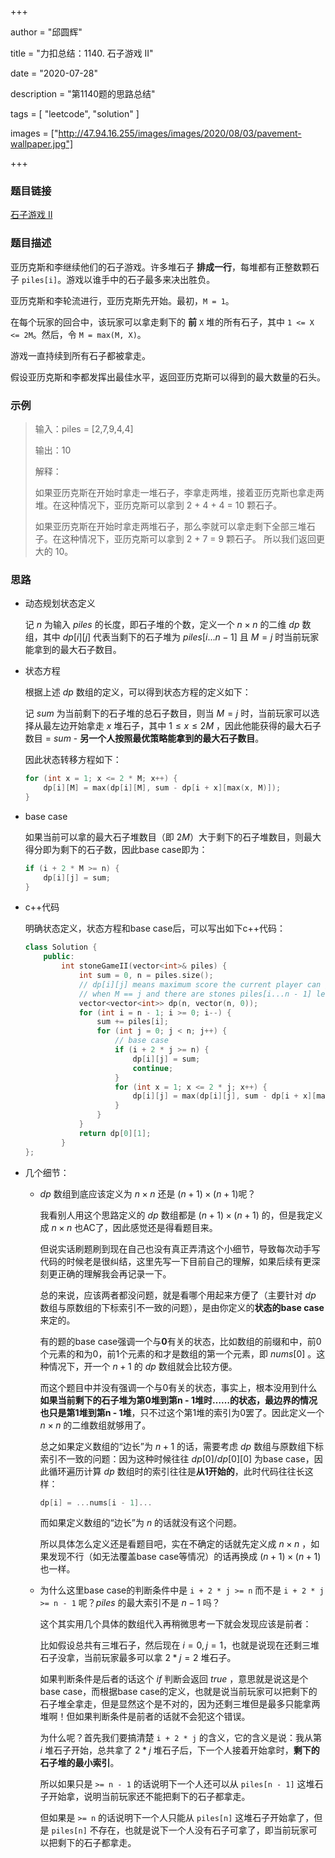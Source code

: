 +++

author = "邱圆辉"

title = "力扣总结：1140. 石子游戏 II"

date = "2020-07-28"

description = "第1140题的思路总结"

tags = [
    "leetcode", "solution"
]

images = ["http://47.94.16.255/images/images/2020/08/03/pavement-wallpaper.jpg"]

+++

### 题目链接

[石子游戏 II](https://leetcode-cn.com/problems/stone-game-ii/)

### 题目描述


亚历克斯和李继续他们的石子游戏。许多堆石子 **排成一行**，每堆都有正整数颗石子 `piles[i]`。游戏以谁手中的石子最多来决出胜负。

亚历克斯和李轮流进行，亚历克斯先开始。最初，`M = 1`。

在每个玩家的回合中，该玩家可以拿走剩下的 **前** `X` 堆的所有石子，其中 `1 <= X <= 2M`。然后，令 `M = max(M, X)`。

游戏一直持续到所有石子都被拿走。

假设亚历克斯和李都发挥出最佳水平，返回亚历克斯可以得到的最大数量的石头。

### 示例

> 输入：piles = [2,7,9,4,4]
>
> 输出：10
>
> 解释：
>
> 如果亚历克斯在开始时拿走一堆石子，李拿走两堆，接着亚历克斯也拿走两堆。在这种情况下，亚历克斯可以拿到 2 + 4 + 4 = 10 颗石子。 
>
> 如果亚历克斯在开始时拿走两堆石子，那么李就可以拿走剩下全部三堆石子。在这种情况下，亚历克斯可以拿到 2 + 7 = 9 颗石子。
> 所以我们返回更大的 10。 

### 思路

- 动态规划状态定义

  记 $n$ 为输入 $piles$ 的长度，即石子堆的个数，定义一个 $n \times n$ 的二维 $dp$ 数组，其中 $dp[i][j]$ 代表当剩下的石子堆为 $piles[i...n - 1]$ 且 $M = j$ 时当前玩家能拿到的最大石子数目。

- 状态方程

  根据上述 $dp$ 数组的定义，可以得到状态方程的定义如下：

  记 $sum$ 为当前剩下的石子堆的总石子数目，则当 $M = j$ 时，当前玩家可以选择从最左边开始拿走 $x$ 堆石子，其中 $1 \leq x \leq 2M$ ，因此他能获得的最大石子数目 = $sum$ - **另一个人按照最优策略能拿到的最大石子数目**。

  因此状态转移方程如下：

  ```c++
  for (int x = 1; x <= 2 * M; x++) {
      dp[i][M] = max(dp[i][M], sum - dp[i + x][max(x, M)]);
  }
  ```

- base case

  如果当前可以拿的最大石子堆数目（即 $2M$）大于剩下的石子堆数目，则最大得分即为剩下的石子数，因此base case即为：

  ```c++
  if (i + 2 * M >= n) {
      dp[i][j] = sum;
  }
  ```

- c++代码

  明确状态定义，状态方程和base case后，可以写出如下c++代码：

  ```c++
  class Solution {
      public:
          int stoneGameII(vector<int>& piles) {
              int sum = 0, n = piles.size();
              // dp[i][j] means maximum score the current player can get
              // when M == j and there are stones piles[i...n - 1] left
              vector<vector<int>> dp(n, vector(n, 0));
              for (int i = n - 1; i >= 0; i--) {
                  sum += piles[i];
                  for (int j = 0; j < n; j++) {
                      // base case
                      if (i + 2 * j >= n) {
                          dp[i][j] = sum;
                          continue;
                      }
                      for (int x = 1; x <= 2 * j; x++) {
                          dp[i][j] = max(dp[i][j], sum - dp[i + x][max(x, j)]);
                      }
                  }
              }
              return dp[0][1];
          }
  };
  ```

- 几个细节：

  - $dp$ 数组到底应该定义为 $n \times n$ 还是 $(n + 1) \times (n + 1)$呢？

    我看别人用这个思路定义的 $dp$ 数组都是 $(n + 1) \times (n + 1)$ 的，但是我定义成 $n \times n$ 也AC了，因此感觉还是得看题目来。

    但说实话刷题刷到现在自己也没有真正弄清这个小细节，导致每次动手写代码的时候老是很纠结，这里先写一下目前自己的理解，如果后续有更深刻更正确的理解我会再记录一下。

    总的来说，应该两者都没问题，就是看哪个用起来方便了（主要针对 $dp$ 数组与原数组的下标索引不一致的问题），是由你定义的**状态的base case**来定的。

    有的题的base case强调一个与**0**有关的状态，比如数组的前缀和中，前0个元素的和为0，前1个元素的和才是数组的第一个元素，即 $nums[0]$ 。这种情况下，开一个 $n + 1$ 的 $dp$ 数组就会比较方便。

    而这个题目中并没有强调一个与0有关的状态，事实上，根本没用到什么**如果当前剩下的石子堆为第0堆到第n - 1堆时……**的状态，最边界的情况也只是**第1堆到第n - 1堆**，只不过这个第1堆的索引为0罢了。因此定义一个 $n \times n$ 的二维数组就够用了。

    总之如果定义数组的“边长”为 $n + 1$ 的话，需要考虑 $dp$ 数组与原数组下标索引不一致的问题：因为这种时候往往 $dp[0]/dp[0][0]$ 为base case，因此循环遍历计算 $dp$ 数组时的索引往往是**从1开始的**，此时代码往往长这样： 

    ```c++
    dp[i] = ...nums[i - 1]...
    ```

    而如果定义数组的“边长”为 $n$ 的话就没有这个问题。

    所以具体怎么定义还是看题目吧，实在不确定的话就先定义成 $n \times n$ ，如果发现不行（如无法覆盖base case等情况）的话再换成 $(n + 1) \times (n + 1)$ 也一样。

  - 为什么这里base case的判断条件中是 `i + 2 * j >= n` 而不是 `i + 2 * j >= n - 1` 呢？$piles$ 的最大索引不是 $n - 1$ 吗？

    这个其实用几个具体的数组代入再稍微思考一下就会发现应该是前者：

    比如假设总共有三堆石子，然后现在 $i = 0, j = 1$，也就是说现在还剩三堆石子没拿，当前玩家最多可以拿 $2 * j = 2$ 堆石子。

    如果判断条件是后者的话这个 $if$ 判断会返回 $true$ ，意思就是说这是个base case，而根据base case的定义，也就是说当前玩家可以把剩下的石子堆全拿走，但是显然这个是不对的，因为还剩三堆但是最多只能拿两堆啊！但如果判断条件是前者的话就不会犯这个错误。

    为什么呢？首先我们要搞清楚 `i + 2 * j` 的含义，它的含义是说：我从第 $i$ 堆石子开始，总共拿了 $2 * j$ 堆石子后，下一个人接着开始拿时，**剩下的石子堆的最小索引**。

    所以如果只是 `>= n - 1` 的话说明下一个人还可以从 `piles[n - 1]` 这堆石子开始拿，说明当前玩家还不能把剩下的石子都拿走。

    但如果是 `>= n` 的话说明下一个人只能从 `piles[n]` 这堆石子开始拿了，但是 `piles[n]` 不存在，也就是说下一个人没有石子可拿了，即当前玩家可以把剩下的石子都拿走。
